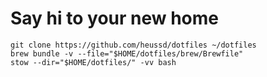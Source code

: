 # Say hi to your new home

	git clone https://github.com/heussd/dotfiles ~/dotfiles
	brew bundle -v --file="$HOME/dotfiles/brew/Brewfile"
	stow --dir="$HOME/dotfiles/" -vv bash